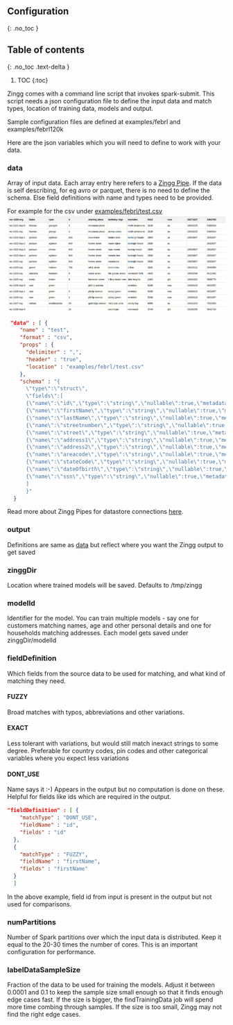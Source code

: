
## Configuration
{: .no_toc }

## Table of contents
{: .no_toc .text-delta }

1. TOC
{:toc}

 Zingg comes with a command line script that invokes spark-submit. This script needs a json configuration file to define the input data and match types, location of training data, models and output. 

Sample configuration files are defined at examples/febrl and examples/febrl120k

Here are the json variables which you will need to define to work with your data.

### data

Array of input data. Each array entry here refers to a [Zingg Pipe](dataSourcesAndSinks/pipes.md). If the data is self describing, for eg avro or parquet, there is no need to define the schema. Else field definitions with name and types need to be provided. 

For example for the csv under [examples/febrl/test.csv](examples/febrl/test.csv) ![febrl](../assets/febrl.gif)

```json
 "data" : [ {
    "name" : "test",
    "format" : "csv",
    "props" : {
      "delimiter" : ",",
      "header" : "true",
      "location" : "examples/febrl/test.csv"
    },
    "schema" : "{
      \"type\":\"struct\",
      \"fields\":[
      {\"name\":\"id\",\"type\":\"string\",\"nullable\":true,\"metadata\":{}},
      {\"name\":\"firstName\",\"type\":\"string\",\"nullable\":true,\"metadata\":{}},
      {\"name\":\"lastName\",\"type\":\"string\",\"nullable\":true,\"metadata\":{}},
      {\"name\":\"streetnumber\",\"type\":\"string\",\"nullable\":true,\"metadata\":{}},
      {\"name\":\"street\",\"type\":\"string\",\"nullable\":true,\"metadata\":{}},
      {\"name\":\"address1\",\"type\":\"string\",\"nullable\":true,\"metadata\":{}},
      {\"name\":\"address2\",\"type\":\"string\",\"nullable\":true,\"metadata\":{}},
      {\"name\":\"areacode\",\"type\":\"string\",\"nullable\":true,\"metadata\":{}},
      {\"name\":\"stateCode\",\"type\":\"string\",\"nullable\":true,\"metadata\":{}},
      {\"name\":\"dateOfbirth\",\"type\":\"string\",\"nullable\":true,\"metadata\":{}},
      {\"name\":\"ssn\",\"type\":\"string\",\"nullable\":true,\"metadata\":{}}
      ]
      }"
  }
```

Read more about Zingg Pipes for datastore connections [here](pipes.md). 

### output
Definitions are same as [data](#data) but reflect where you want the Zingg output to get saved

### zinggDir

Location where trained models will be saved. Defaults to /tmp/zingg

### modelId 

Identifier for the model. You can train multiple models - say one for customers matching names, age and other personal details and one for households matching addresses. Each model gets saved under zinggDir/modelId

### fieldDefinition

Which fields from the source data to be used for matching, and what kind of matching they need. 

#### FUZZY 
Broad matches with typos, abbreviations and other variations. 

#### EXACT 
Less tolerant with variations, but would still match inexact strings to some degree. Preferable for country codes, pin codes and other categorical variables where you expect less variations

#### DONT_USE
Name says it :-) Appears in the output but no computation is done on these. Helpful for fields like ids which are required in the output.


````json
"fieldDefinition" : [ {
    "matchType" : "DONT_USE",
    "fieldName" : "id",
    "fields" : "id"
  },
  { 
    "matchType" : "FUZZY",
    "fieldName" : "firstName",
    "fields" : "firstName"
  }
  ]
````

In the above example, field id from input is present in the output but not used for comparisons.   

### numPartitions
Number of Spark partitions over which the input data is distributed. Keep it equal to the 20-30 times the number of cores. This is an important configuration for performance.

### labelDataSampleSize
Fraction of the data to be used for training the models. Adjust it between 0.0001 and 0.1 to keep the sample size small enough so that it finds enough edge cases fast. If the size is bigger, the findTrainingData job will spend more time combing through samples. If the size is too small, Zingg may not find the right edge cases. 
